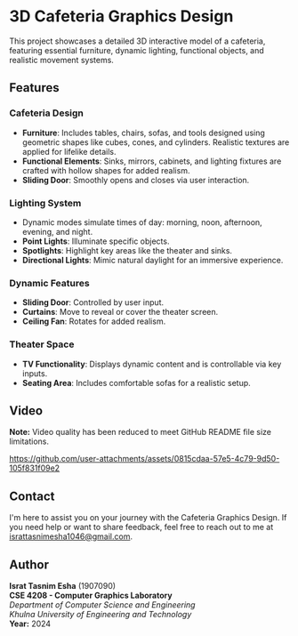 # **3D Cafeteria Graphics Design**

This project showcases a detailed 3D interactive model of a cafeteria, featuring essential furniture, dynamic lighting, functional objects, and realistic movement systems.

## **Features**

### **Cafeteria Design**
- **Furniture**: Includes tables, chairs, sofas, and tools designed using geometric shapes like cubes, cones, and cylinders. Realistic textures are applied for lifelike details.
- **Functional Elements**: Sinks, mirrors, cabinets, and lighting fixtures are crafted with hollow shapes for added realism.
- **Sliding Door**: Smoothly opens and closes via user interaction.

### **Lighting System**
- Dynamic modes simulate times of day: morning, noon, afternoon, evening, and night.
- **Point Lights**: Illuminate specific objects.
- **Spotlights**: Highlight key areas like the theater and sinks.
- **Directional Lights**: Mimic natural daylight for an immersive experience.

### **Dynamic Features**
- **Sliding Door**: Controlled by user input.
- **Curtains**: Move to reveal or cover the theater screen.
- **Ceiling Fan**: Rotates for added realism.

### **Theater Space**
- **TV Functionality**: Displays dynamic content and is controllable via key inputs.
- **Seating Area**: Includes comfortable sofas for a realistic setup.

## **Video**

**Note:** Video quality has been reduced to meet GitHub README file size limitations.

https://github.com/user-attachments/assets/0815cdaa-57e5-4c79-9d50-105f831f09e2

## Contact

I'm here to assist you on your journey with the Cafeteria Graphics Design. If you need help or want to share feedback, feel free to reach out to me at [israttasnimesha1046@gmail.com](mailto:israttasnimesha1046@gmail.com).

## Author

**Israt Tasnim Esha** (1907090)      
**CSE 4208	- Computer Graphics Laboratory**  
*Department of Computer Science and Engineering*  
*Khulna University of Engineering and Technology*          
**Year:** 2024
